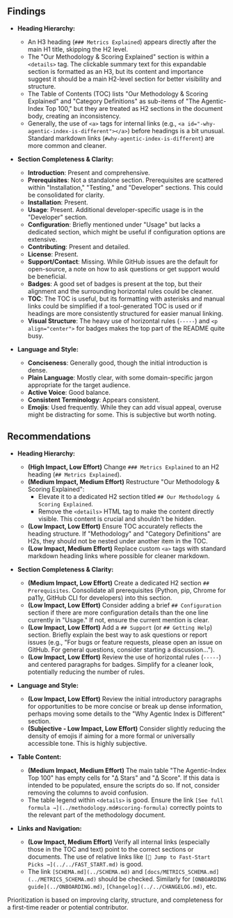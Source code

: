 ## Findings

*   **Heading Hierarchy:**
    *   An H3 heading (`### Metrics Explained`) appears directly after the main H1 title, skipping the H2 level.
    *   The "Our Methodology & Scoring Explained" section is within a `<details>` tag. The clickable summary text for this expandable section is formatted as an H3, but its content and importance suggest it should be a main H2-level section for better visibility and structure.
    *   The Table of Contents (TOC) lists "Our Methodology & Scoring Explained" and "Category Definitions" as sub-items of "The Agentic-Index Top 100," but they are treated as H2 sections in the document body, creating an inconsistency.
    *   Generally, the use of `<a>` tags for internal links (e.g., `<a id="-why-agentic-index-is-different"></a>`) before headings is a bit unusual. Standard markdown links (`#why-agentic-index-is-different`) are more common and cleaner.

*   **Section Completeness & Clarity:**
    *   **Introduction**: Present and comprehensive.
    *   **Prerequisites**: Not a standalone section. Prerequisites are scattered within "Installation," "Testing," and "Developer" sections. This could be consolidated for clarity.
    *   **Installation**: Present.
    *   **Usage**: Present. Additional developer-specific usage is in the "Developer" section.
    *   **Configuration**: Briefly mentioned under "Usage" but lacks a dedicated section, which might be useful if configuration options are extensive.
    *   **Contributing**: Present and detailed.
    *   **License**: Present.
    *   **Support/Contact**: Missing. While GitHub issues are the default for open-source, a note on how to ask questions or get support would be beneficial.
    *   **Badges**: A good set of badges is present at the top, but their alignment and the surrounding horizontal rules could be cleaner.
    *   **TOC**: The TOC is useful, but its formatting with asterisks and manual links could be simplified if a tool-generated TOC is used or if headings are more consistently structured for easier manual linking.
    *   **Visual Structure**: The heavy use of horizontal rules (`-----`) and `<p align="center">` for badges makes the top part of the README quite busy.

*   **Language and Style:**
    *   **Conciseness**: Generally good, though the initial introduction is dense.
    *   **Plain Language**: Mostly clear, with some domain-specific jargon appropriate for the target audience.
    *   **Active Voice**: Good balance.
    *   **Consistent Terminology**: Appears consistent.
    *   **Emojis**: Used frequently. While they can add visual appeal, overuse might be distracting for some. This is subjective but worth noting.

## Recommendations

*   **Heading Hierarchy:**
    *   **(High Impact, Low Effort)** Change `### Metrics Explained` to an H2 heading (`## Metrics Explained`).
    *   **(Medium Impact, Medium Effort)** Restructure "Our Methodology & Scoring Explained":
        *   Elevate it to a dedicated H2 section titled `## Our Methodology & Scoring Explained`.
        *   Remove the `<details>` HTML tag to make the content directly visible. This content is crucial and shouldn't be hidden.
    *   **(Low Impact, Low Effort)** Ensure TOC accurately reflects the heading structure. If "Methodology" and "Category Definitions" are H2s, they should not be nested under another item in the TOC.
    *   **(Low Impact, Medium Effort)** Replace custom `<a>` tags with standard markdown heading links where possible for cleaner markdown.

*   **Section Completeness & Clarity:**
    *   **(Medium Impact, Low Effort)** Create a dedicated H2 section `## Prerequisites`. Consolidate all prerequisites (Python, pip, Chrome for pa11y, GitHub CLI for developers) into this section.
    *   **(Low Impact, Low Effort)** Consider adding a brief `## Configuration` section if there are more configuration details than the one line currently in "Usage." If not, ensure the current mention is clear.
    *   **(Low Impact, Low Effort)** Add a `## Support` (or `## Getting Help`) section. Briefly explain the best way to ask questions or report issues (e.g., "For bugs or feature requests, please open an issue on GitHub. For general questions, consider starting a discussion...").
    *   **(Low Impact, Low Effort)** Review the use of horizontal rules (`-----`) and centered paragraphs for badges. Simplify for a cleaner look, potentially reducing the number of rules.

*   **Language and Style:**
    *   **(Low Impact, Low Effort)** Review the initial introductory paragraphs for opportunities to be more concise or break up dense information, perhaps moving some details to the "Why Agentic Index is Different" section.
    *   **(Subjective - Low Impact, Low Effort)** Consider slightly reducing the density of emojis if aiming for a more formal or universally accessible tone. This is highly subjective.

*   **Table Content:**
    *   **(Medium Impact, Medium Effort)** The main table "The Agentic-Index Top 100" has empty cells for "Δ Stars" and "Δ Score". If this data is intended to be populated, ensure the scripts do so. If not, consider removing the columns to avoid confusion.
    *   The table legend within `<details>` is good. Ensure the link `[See full formula →](../methodology.md#scoring-formula)` correctly points to the relevant part of the methodology document.

*   **Links and Navigation:**
    *   **(Low Impact, Medium Effort)** Verify all internal links (especially those in the TOC and text) point to the correct sections or documents. The use of relative links like `[🚀 Jump to Fast-Start Picks →](../../FAST_START.md)` is good.
    *   The link `[SCHEMA.md](../SCHEMA.md)` and `[docs/METRICS_SCHEMA.md](../METRICS_SCHEMA.md)` should be checked. Similarly for `[ONBOARDING guide](../ONBOARDING.md)`, `[Changelog](../../CHANGELOG.md)`, etc.

Prioritization is based on improving clarity, structure, and completeness for a first-time reader or potential contributor.
